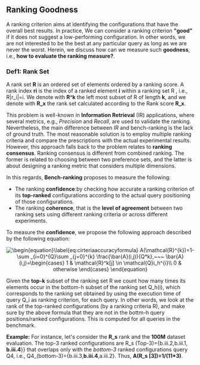 ## Ranking Goodness

A ranking criterion aims at identifying the configurations that have the overall best results. In practice, We can consider a ranking criterion **"good"** if it does not suggest a low-performing configuration. In other words, we are not interested to be the best at any particular query as long as we are never the worst. Herein, we discuss how can we measure such **goodness**, i.e., **how to evaluate the ranking measure?**.

### Def1: Rank Set
A rank set **R** is an ordered set of elements ordered by a ranking score. A rank index **ri** is the index of a ranked element **i** within a ranking set R , i.e., R|r_i|=i. We denote with
**R^k** the left most subset of R of length **k**, and we denote with **R_x** the rank set calculated according to the Rank score **R_x**. 

This problem is well-known in **Information Retrieval** (IR) applications, where several metrics, e.g., *Precision* and *Recall*, are used to validate the ranking. Nevertheless, the main difference between *IR* and bench-ranking is the lack of ground truth. The most reasonable solution is to employ multiple ranking criteria and compare the prescriptions with the actual experimental results. 
However, this approach falls back to the problem relates to **ranking consensus**. Ranking consensus is different from combined ranking. The former is related to choosing between two preference sets, and the latter is about designing a ranking metric that considers multiple dimensions.


In this regards, **Bench-ranking** proposes to measure the following:

- The ranking **confidence**:by checking how accurate a ranking criterion of its **top-ranked** configurations according to the actual query positioning of those configurations. 
- The ranking **coherence**, that is the **level of agreement** between two ranking sets using different ranking criteria or across different experiments.


To measure the **confidence**, we propose the following approach described by the following equation:

<div style="text-align:center"> <img src="https://latex.codecogs.com/gif.latex?\begin{equation}\label{eq:cirteriaaccuracyformula}&space;A(\mathcal{R}^{k})=1-\sum&space;_{i=0}^{Q}\sum&space;_{j=0}^{k}&space;\frac{\bar{A}(i,j)}{Q*k},~~~&space;\bar{A}(i,j)=\begin{cases}&space;1&space;&&space;\mathcal{R}^k[j]&space;\in&space;\mathcal{Q}i_h^{i}\\&space;0&space;&&space;otherwise&space;\end{cases}&space;\end{equation}" title="\begin{equation}\label{eq:cirteriaaccuracyformula} A(\mathcal{R}^{k})=1-\sum _{i=0}^{Q}\sum _{j=0}^{k} \frac{\bar{A}(i,j)}{Q*k},~~~ \bar{A}(i,j)=\begin{cases} 1 & \mathcal{R}^k[j] \in \mathcal{Q}i_h^{i}\\ 0 & otherwise \end{cases} \end{equation}" /> </div>

Given the **top-k** subset of the ranking set R we count how many times its elements occur in the bottom-h subset of the ranking set Q_h(i), which corresponds to the ranking set obtained by using the execution time of query Q_i as ranking criterion, for each query. In other words, we look at the rank of the top-ranked configurations (by a ranking criteria R), and make sure by the above formula that they are not in the bottm-h query positions/ranked configurations. This is computed for all queries in the benchmark.

**Example:**
For instance, let's consider the **R_s** rank and the **100M** dataset evaluation. The top-3 ranked configurations are R_s (Top-3)={b.iii.2,b.iii.1, **b.iii.4**}} that overlaps only with the *bottom-3* ranked configurations query Q4, i.e., Q4_(bottom-3)={b.iii.3,**b.iii.4**,a.iii.2}. Thus, **A(R_s [3])=1/(11*3)**.



